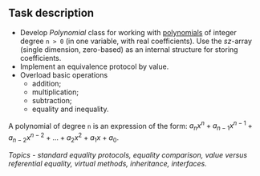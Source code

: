 ## Task description ## 

- Develop *Polynomial* class for working with [polynomials](http://www.berkeleycitycollege.edu/wp/wjeh/files/2015/01/algebra_note_polynomial.pdf) of integer degree `n > 0` (in one variable, with real coefficients). Use the *sz*-array (single dimension, zero-based) as an internal structure for storing coefficients.   
- Implement an equivalence protocol by value.   
- Overload basic operations   
   - addition;   
   - multiplication;   
   - subtraction;   
   - equality and inequality. 

A polynomial of degree `n` is an expression of the form: $`a_nx^n + a_{n−1}x^{n-1}+a_{n−2}x^{n−2}+...+a_2x^2+a_1x+a_0`$.

*Topics - standard equality protocols, equality comparison, value versus referential equality, virtual methods, inheritance, interfaces.*